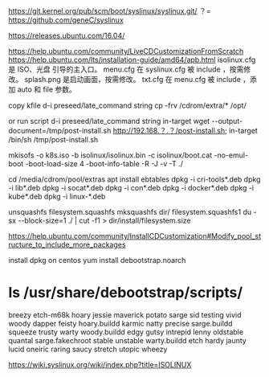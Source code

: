 https://git.kernel.org/pub/scm/boot/syslinux/syslinux.git/    ？=  https://github.com/geneC/syslinux

https://releases.ubuntu.com/16.04/

https://help.ubuntu.com/community/LiveCDCustomizationFromScratch
https://help.ubuntu.com/lts/installation-guide/amd64/apb.html
isolinux.cfg 是 ISO、光盘 引导的主入口。
menu.cfg 在 syslinux.cfg 被 include ，按需修改。
splash.png 是启动画面，按需修改。
txt.cfg 在 menu.cfg 被 include ，添加 auto 和 file 参数。

copy kfile 
d-i  preseed/late_command       string cp -frv /cdrom/extra/* /opt/

or run script
d-i preseed/late_command string in-target wget --output-document=/tmp/post-install.sh http://192.168.？.？/post-install.sh; in-target /bin/sh /tmp/post-install.sh

mkisofs  -o  k8s.iso   -b  isolinux/isolinux.bin  -c  isolinux/boot.cat  -no-emul-boot -boot-load-size 4 -boot-info-table -R -J -v -T ./

cd /media/cdrom/pool/extras
apt install ebtables
dpkg -i cri-tools*.deb
dpkg -i lib*.deb
dpkg -i socat*.deb
dpkg -i con*.deb
dpkg -i docker*.deb
dpkg -i kube*.deb
dpkg -i linux-*.deb


unsquashfs filesystem.squashfs
mksquashfs dir/ filesystem.squashfs1
du -sx --block-size=1 ./ | cut -f1 > dir/install/filesystem.size



https://help.ubuntu.com/community/InstallCDCustomization#Modify_pool_structure_to_include_more_packages


install dpkg on centos
yum install debootstrap.noarch

# ls /usr/share/debootstrap/scripts/
breezy  etch-m68k  hoary         jessie  maverick   potato   sarge             sid      testing   vivid         woody
dapper  feisty     hoary.buildd  karmic  natty      precise  sarge.buildd      squeeze  trusty    warty         woody.buildd
edgy    gutsy      intrepid      lenny   oldstable  quantal  sarge.fakechroot  stable   unstable  warty.buildd
etch    hardy      jaunty        lucid   oneiric    raring   saucy             stretch  utopic    wheezy

https://wiki.syslinux.org/wiki/index.php?title=ISOLINUX
